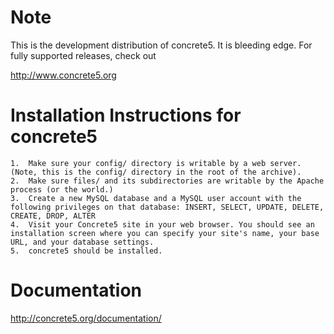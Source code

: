 # Note

This is the development distribution of concrete5. It is bleeding edge. For fully supported releases, check out

http://www.concrete5.org

# Installation Instructions for concrete5

	1.	Make sure your config/ directory is writable by a web server. (Note, this is the config/ directory in the root of the archive).
	2.	Make sure files/ and its subdirectories are writable by the Apache process (or the world.)
	3.	Create a new MySQL database and a MySQL user account with the following privileges on that database: INSERT, SELECT, UPDATE, DELETE, CREATE, DROP, ALTER
	4.	Visit your Concrete5 site in your web browser. You should see an installation screen where you can specify your site's name, your base URL, and your database settings.
	5.	concrete5 should be installed.
	
# Documentation
http://concrete5.org/documentation/
